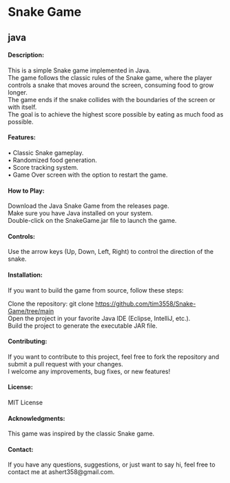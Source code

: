 
<h1>Snake Game</h1>
<h2>java</h2>

<h4>Description:</h4>
This is a simple Snake game implemented in Java. <br>
The game follows the classic rules of the Snake game, where the player controls a snake that moves around the screen, consuming food to grow longer. <br>
The game ends if the snake collides with the boundaries of the screen or with itself. <br>
The goal is to achieve the highest score possible by eating as much food as possible. <br>

<h4>Features:</h4>
• Classic Snake gameplay. <br>
• Randomized food generation. <br>
• Score tracking system. <br>
• Game Over screen with the option to restart the game. <br>

<h4>How to Play:</h4>
Download the Java Snake Game from the releases page. <br>
Make sure you have Java installed on your system. <br>
Double-click on the SnakeGame.jar file to launch the game. <br>

<h4>Controls:</h4>
Use the arrow keys (Up, Down, Left, Right) to control the direction of the snake.

<h4>Installation:</h4>
If you want to build the game from source, follow these steps: <br>

Clone the repository: git clone https://github.com/tim3558/Snake-Game/tree/main <br>
Open the project in your favorite Java IDE (Eclipse, IntelliJ, etc.). <br>
Build the project to generate the executable JAR file. <br>

<h4>Contributing:</h4>
If you want to contribute to this project, feel free to fork the repository and submit a pull request with your changes. <br>
I welcome any improvements, bug fixes, or new features!

<h4>License:</h4>
MIT License

<h4>Acknowledgments:</h4>
This game was inspired by the classic Snake game.

<h4>Contact:</h4>
If you have any questions, suggestions, or just want to say hi, feel free to contact me at ashert358@gmail.com.
